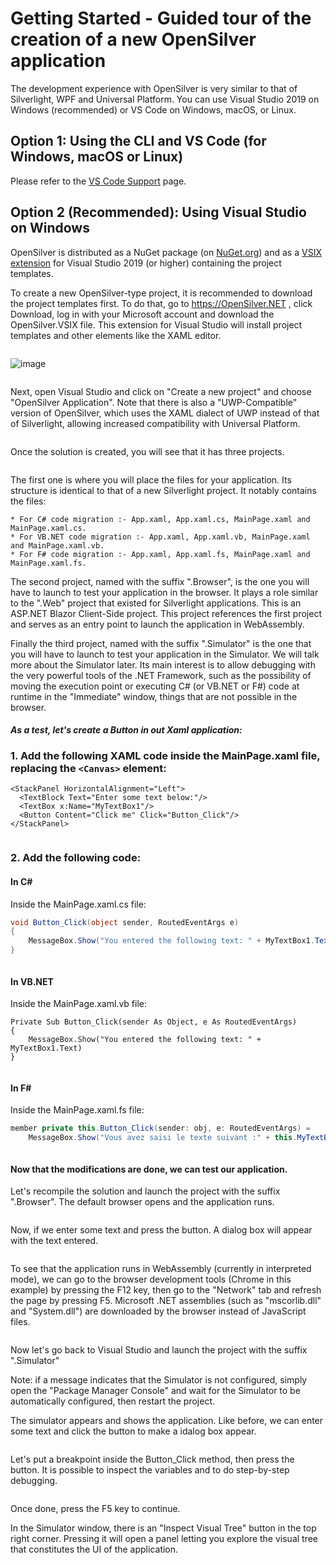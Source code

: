 # Getting Started - Guided tour of the creation of a new OpenSilver application

The development experience with OpenSilver is very similar to that of Silverlight, WPF and Universal Platform. You can use Visual Studio 2019 on Windows (recommended) or VS Code on Windows, macOS, or Linux.

## Option 1: Using the CLI and VS Code (for Windows, macOS or Linux)

Please refer to the [VS Code Support](/documentation/how-to-topics/visual-studio-code-support.html) page.

## Option 2 (Recommended): Using Visual Studio on Windows

OpenSilver is distributed as a NuGet package (on [NuGet.org](https://www.nuget.org/packages/OpenSilver)) and as a [VSIX extension](https://www.opensilver.net/download.aspx) for Visual Studio 2019 (or higher) containing the project templates.

To create a new OpenSilver-type project, it is recommended to download the project templates first. To do that, go to https://OpenSilver.NET , click Download, log in with your Microsoft account and download the OpenSilver.VSIX file. This extension for Visual Studio will install project templates and other elements like the XAML editor.

<image>
  
![image](https://github.com/user-attachments/assets/c62d1e75-7c7a-4680-b8cf-7ccce1143ccd)

<image>


Next, open Visual Studio and click on "Create a new project" and choose "OpenSilver Application". Note that there is also a "UWP-Compatible" version of OpenSilver, which uses the XAML dialect of UWP instead of that of Silverlight, allowing increased compatibility with Universal Platform.

<image>

Once the solution is created, you will see that it has three projects.

<image>

The first one is where you will place the files for your application. Its structure is identical to that of a new Silverlight project. It notably contains the files:
			
	* For C# code migration :- App.xaml, App.xaml.cs, MainPage.xaml and MainPage.xaml.cs. 
	* For VB.NET code migration :- App.xaml, App.xaml.vb, MainPage.xaml and MainPage.xaml.vb. 
	* For F# code migration :- App.xaml, App.xaml.fs, MainPage.xaml and MainPage.xaml.fs. 


The second project, named with the suffix ".Browser", is the one you will have to launch to test your application in the browser. It plays a role similar to the ".Web" project that existed for Silverlight applications. This is an ASP.NET Blazor Client-Side project. This project references the first project and serves as an entry point to launch the application in WebAssembly.


Finally the third project, named with the suffix ".Simulator" is the one that you will have to launch to test your application in the Simulator. We will talk more about the Simulator later. Its main interest is to allow debugging with the very powerful tools of the .NET Framework, such as the possibility of moving the execution point or executing C# (or VB.NET or F#) code at runtime in the "Immediate" window, things that are not possible in the browser.

#### _As a test, let's create a Button in out Xaml application:_

### 1. Add the following XAML code inside the MainPage.xaml file, replacing the `<Canvas>` element:

```xaml
<StackPanel HorizontalAlignment="Left">
  <TextBlock Text="Enter some text below:"/>
  <TextBox x:Name="MyTextBox1"/>
  <Button Content="Click me" Click="Button_Click"/>
</StackPanel>
```

<image>

### 2. Add the following code:

#### In C#

Inside the MainPage.xaml.cs file:
```csharp
void Button_Click(object sender, RoutedEventArgs e)
{
    MessageBox.Show("You entered the following text: " + MyTextBox1.Text);
}
```
<image>

#### In VB.NET

Inside the MainPage.xaml.vb file:
	
```xaml
Private Sub Button_Click(sender As Object, e As RoutedEventArgs)
{
    MessageBox.Show("You entered the following text: " + MyTextBox1.Text)
}
```
<image>

#### In F#

Inside the MainPage.xaml.fs file:
	
```csharp
member private this.Button_Click(sender: obj, e: RoutedEventArgs) =
    MessageBox.Show("Vous avez saisi le texte suivant :" + this.MyTextBox1.Text) |> ignore
```

<image>

#### Now that the modifications are done, we can test our application.

Let's recompile the solution and launch the project with the suffix ".Browser". The default browser opens and the application runs.

<image>

Now, if we enter some text and press the button. A dialog box will appear with the text entered.

<image>

To see that the application runs in WebAssembly (currently in interpreted mode), we can go to the browser development tools (Chrome in this example) by pressing the F12 key, then go to the "Network" tab and refresh the page by pressing F5. Microsoft .NET assemblies (such as "mscorlib.dll" and "System.dll") are downloaded by the browser instead of JavaScript files.

<image>

Now let's go back to Visual Studio and launch the project with the suffix ".Simulator"

Note: if a message indicates that the Simulator is not configured, simply open the "Package Manager Console" and wait for the Simulator to be automatically configured, then restart the project.

The simulator appears and shows the application. Like before, we can enter some text and click the button to make a idalog box appear.

<image>

Let's put a breakpoint inside the Button_Click method, then press the button. It is possible to inspect the variables and to do step-by-step debugging.

<image>


Once done, press the F5 key to continue.

In the Simulator window, there is an "Inspect Visual Tree" button in the top right corner. Pressing it will open a panel letting you explore the visual tree that constitutes the UI of the application.

<image>
